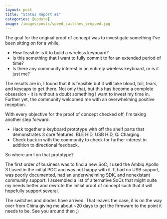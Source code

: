 ```yaml
---
layout: post
title: "Status Report #1"
categories: [update]
image: /images/posts/speed_switches_cropped.jpg
---
```


The goal for the original proof of concept was to investigate something I've been sitting on for a while,

- How feasible is it to build a wireless keyboard?
- Is this something that I want to fully commit to for an extended period of time?
- Is there any community interest in an entirely wireless keyboard, or is it just me?

The results are in, I found that it is feasible but it will take blood, toil, tears, and keycaps to get there. Not only that, but this has become a complete obsession - it is without a doubt something I want to invest my time in. Further yet, the community welcomed me with an overwhelming positive reception.

With every objective for the proof of concept checked off, I'm taking another step forward.

- Hack together a keyboard prototype with off the shelf parts that demonstrates 3 core features: BLE HID, USB HID, Qi Charging.
- Check back in with the community to check for further interest in addition to directional feedback.

So where am I on that prototype?

The first order of business was to find a new SoC; I used the Ambiq Apollo 3 I used in the initial POC and was not happy with it. It had no USB support, was poorly documented, had an underwhelming SDK, and nonexistant community support. I assembled a list of alternative SoCs that might suite my needs better and rewrote the initial proof of concept such that it will hopefully support several.

The switches and diodes have arrived. That leaves the case, it is on the way over from China giving me about ~20 days to get the firmware to the point it needs to be. See you around then ;)
